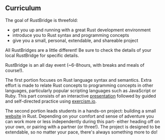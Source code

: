 ## Curriculum

The goal of RustBridge is threefold:

- get you up and running with a great Rust development environment
- introduce you to Rust syntax and programming concepts
- give you a small, personal, extendable, and shareable project

All RustBridges are a little different! Be sure to check the details of
your local RustBridge for specific details.

RustBridge is an all day event (~6-8hours, with breaks and meals of course!).

The first portion focuses on Rust language syntax and semantics. Extra effort
is made to relate Rust concepts to programming concepts in other languages, 
particularly popular scripting languages such as JavaScript or Ruby. This part
consists of an interactive [presentation] followed by guided and self-directed
practice using [exercism.io]. 

The second portion leads students in a hands-on project: building a small
[website] in Rust. Depending on your comfort and sense of adventure you can work
more or less independently during this part- either heading off on your own,
or pairing with a partner (or three!). The project is designed to be extendable,
so no matter your pace, there's always something more to do!

[presentation]: https://rustbridge.github.io/a-very-brief-intro-to-rust/intro.html
[exercism.io]: http://www.exercism.io/languages/rust/about
[website]: https://rust-together.herokuapp.com/
